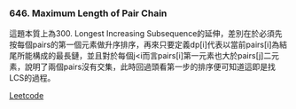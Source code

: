 ### 646. Maximum Length of Pair Chain
這題本質上為300. Longest Increasing Subsequence的延伸，差別在於必須先按每個pairs的第一個元素做升序排序，再來只要定義dp[i]代表以當前pairs[i]為結尾所能構成的最長鏈，並且對於每個j<i而言pairs[i]第一元素也大於pairs[j]二元素，說明了兩個pairs沒有交集，此時回過頭看第一步的排序便可知道這即是找LCS的過程。



[Leetcode](https://leetcode.com/problems/maximum-length-of-pair-chain/description/)
